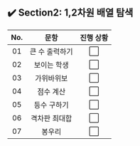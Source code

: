 ## ✔️ Section2: 1,2차원 배열 탐색

| No. |      문항      | 진행 상황 |
| :-: | :------------: | :-------: |
| 01  | 큰 수 출력하기 |    ⬜     |
| 02  |  보이는 학생   |    ⬜     |
| 03  |   가위바위보   |    ⬜     |
| 04  |   점수 계산    |    ⬜     |
| 05  |  등수 구하기   |    ⬜     |
| 06  | 격차판 최대합  |    ⬜     |
| 07  |     봉우리     |    ⬜     |
